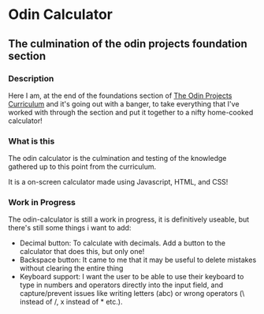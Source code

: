 # Odin Calculator

## The culmination of the odin projects foundation section

### Description

Here I am, at the end of the foundations section of [The Odin Projects Curriculum](https://www.theodinproject.com/lessons/foundations-calculator) and it's going out with a banger, to take everything that I've worked with through the section and put it together to a nifty home-cooked calculator!

### What is this

The odin calculator is the culmination and testing of the knowledge gathered up to this point from the curriculum.

It is a on-screen calculator made using Javascript, HTML, and CSS!

### Work in Progress

The odin-calculator is still a work in progress, it is definitively useable, but there's still some things i want to add:

- Decimal button: To calculate with decimals. Add a button to the calculator that does this, but only one!
- Backspace button: It came to me that it may be useful to delete mistakes without clearing the entire thing
- Keyboard support: I want the user to be able to use their keyboard to type in numbers and operators directly into the input field, and capture/prevent issues like writing letters (abc) or wrong operators (\ instead of /, x instead of \* etc.).
